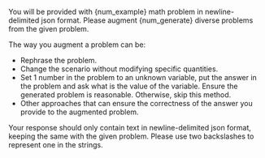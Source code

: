 You will be provided with {num_example} math problem in newline-delimited json format. Please augment {num_generate} diverse problems from the given problem.

The way you augment a problem can be:
- Rephrase the problem.
- Change the scenario without modifying specific quantities.
- Set 1 number in the problem to an unknown variable, put the answer in the problem and ask what is the value of the variable. Ensure the generated problem is reasonable. Otherwise, skip this method.
- Other approaches that can ensure the correctness of the answer you provide to the augmented problem.

Your response should only contain text in newline-delimited json format, keeping the same with the given problem. Please use two backslashes to represent one in the strings.